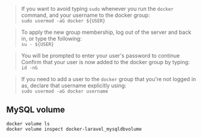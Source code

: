 > If you want to avoid typing `sudo` whenever you run the `docker` command, and your username to the docker group:  
`sudo usermod -aG docker ${USER}`  

> To apply the new group membership, log out of the server and back in, or type the following:  
`su - ${USER}`  

> You will be prompted to enter your user's password to continue
Confirm that your user is now added to the docker group by typing:  
`id -nG`  

> If you need to add a user to the `docker` group that you're not logged in as, declare that username explicitly using:  
`sudo usermod -aG docker username`  

## MySQL volume
`docker volume ls`  
`docker volume inspect docker-laravel_mysqldbvolume`  